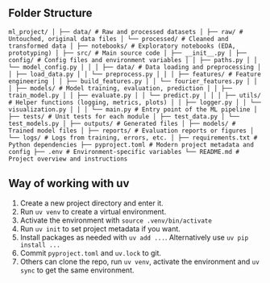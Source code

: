 ## Folder Structure
<pre><code>ml_project/ │ ├── data/ # Raw and processed datasets │ ├── raw/ # Untouched, original data files │ └── processed/ # Cleaned and transformed data │ ├── notebooks/ # Exploratory notebooks (EDA, prototyping) │ ├── src/ # Main source code │ ├── __init__.py │ ├── config/ # Config files and environment variables │ │ ├── paths.py │ │ └── model_config.py │ │ │ ├── data/ # Data loading and preprocessing │ │ ├── load_data.py │ │ └── preprocess.py │ │ │ ├── features/ # Feature engineering │ │ ├── build_features.py │ │ └── fourier_features.py │ │ │ ├── models/ # Model training, evaluation, prediction │ │ ├── train_model.py │ │ ├── evaluate.py │ │ └── predict.py │ │ │ ├── utils/ # Helper functions (logging, metrics, plots) │ │ ├── logger.py │ │ └── visualization.py │ │ │ └── main.py # Entry point of the ML pipeline │ ├── tests/ # Unit tests for each module │ ├── test_data.py │ └── test_models.py │ ├── outputs/ # Generated files │ ├── models/ # Trained model files │ ├── reports/ # Evaluation reports or figures │ └── logs/ # Logs from training, errors, etc. │ ├── requirements.txt # Python dependencies ├── pyproject.toml # Modern project metadata and config ├── .env # Environment-specific variables └── README.md # Project overview and instructions </code></pre>

## Way of working with uv
1. Create a new project directory and enter it.
2. Run `uv venv` to create a virtual environment.
3. Activate the environment with `source .venv/bin/activate`
4. Run `uv init` to set project metadata if you want.
5. Install packages as needed with `uv add ...`. Alternatively use `uv pip install ...`
6. Commit `pyproject.toml` and `uv.lock` to git.
7. Others can clone the repo, run `uv venv`, activate the environment and `uv sync` to get the same environment.

